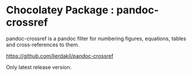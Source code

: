# Chocolatey Package : pandoc-crossref
pandoc-crossref is a pandoc filter for numbering figures, equations, tables and cross-references to them.

https://github.com/lierdakil/pandoc-crossref

Only latest release version.
